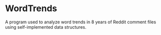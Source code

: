 # WordTrends
A program used to analyze word trends in 8 years of Reddit comment files using self-implemented data structures. 
